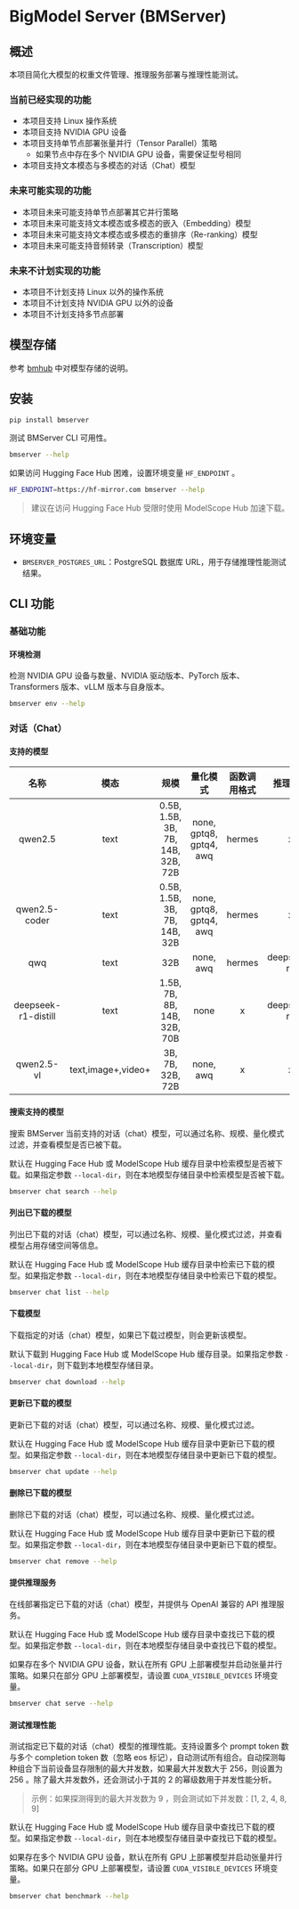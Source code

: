 # BigModel Server (BMServer)

## 概述

本项目简化大模型的权重文件管理、推理服务部署与推理性能测试。

### 当前已经实现的功能

- 本项目支持 Linux 操作系统
- 本项目支持 NVIDIA GPU 设备
- 本项目支持单节点部署张量并行（Tensor Parallel）策略
  - 如果节点中存在多个 NVIDIA GPU 设备，需要保证型号相同
- 本项目支持文本模态与多模态的对话（Chat）模型

### 未来可能实现的功能

- 本项目未来可能支持单节点部署其它并行策略
- 本项目未来可能支持文本模态或多模态的嵌入（Embedding）模型
- 本项目未来可能支持文本模态或多模态的重排序（Re-ranking）模型
- 本项目未来可能支持音频转录（Transcription）模型

### 未来不计划实现的功能

- 本项目不计划支持 Linux 以外的操作系统
- 本项目不计划支持 NVIDIA GPU 以外的设备
- 本项目不计划支持多节点部署

## 模型存储

参考 [bmhub](https://pypi.org/project/bmhub/) 中对模型存储的说明。

## 安装

```bash
pip install bmserver
```

测试 BMServer CLI 可用性。

```bash
bmserver --help
```

如果访问 Hugging Face Hub 困难，设置环境变量 `HF_ENDPOINT` 。

```bash
HF_ENDPOINT=https://hf-mirror.com bmserver --help
```

> 建议在访问 Hugging Face Hub 受限时使用 ModelScope Hub 加速下载。

## 环境变量

- `BMSERVER_POSTGRES_URL`：PostgreSQL 数据库 URL，用于存储推理性能测试结果。

## CLI 功能

### 基础功能

#### 环境检测

检测 NVIDIA GPU 设备与数量、NVIDIA 驱动版本、PyTorch 版本、Transformers 版本、vLLM 版本与自身版本。

```bash
bmserver env --help
```

### 对话（Chat）

#### 支持的模型

|        名称         |        模态        |               规模                |        量化模式         | 函数调用格式 |  推理格式   |
| :-----------------: | :----------------: | :-------------------------------: | :---------------------: | :----------: | :---------: |
|       qwen2.5       |        text        | 0.5B, 1.5B, 3B, 7B, 14B, 32B, 72B | none, gptq8, gptq4, awq |    hermes    |      x      |
|    qwen2.5-coder    |        text        |   0.5B, 1.5B, 3B, 7B, 14B, 32B    | none, gptq8, gptq4, awq |    hermes    |      x      |
|         qwq         |        text        |                32B                |        none, awq        |    hermes    | deepseek-r1 |
| deepseek-r1-distill |        text        |    1.5B, 7B, 8B, 14B, 32B, 70B    |          none           |      x       | deepseek-r1 |
|     qwen2.5-vl      | text,image+,video+ |         3B, 7B, 32B, 72B          |        none, awq        |      x       |      x      |

#### 搜索支持的模型

搜索 BMServer 当前支持的对话（chat）模型，可以通过名称、规模、量化模式过滤，并查看模型是否已被下载。

默认在 Hugging Face Hub 或 ModelScope Hub 缓存目录中检索模型是否被下载。如果指定参数 `--local-dir`，则在本地模型存储目录中检索模型是否被下载。

```bash
bmserver chat search --help
```

#### 列出已下载的模型

列出已下载的对话（chat）模型，可以通过名称、规模、量化模式过滤，并查看模型占用存储空间等信息。

默认在 Hugging Face Hub 或 ModelScope Hub 缓存目录中检索已下载的模型。如果指定参数 `--local-dir`，则在本地模型存储目录中检索已下载的模型。

```bash
bmserver chat list --help
```

#### 下载模型

下载指定的对话（chat）模型，如果已下载过模型，则会更新该模型。

默认下载到 Hugging Face Hub 或 ModelScope Hub 缓存目录。如果指定参数 `--local-dir`，则下载到本地模型存储目录。

```bash
bmserver chat download --help
```

#### 更新已下载的模型

更新已下载的对话（chat）模型，可以通过名称、规模、量化模式过滤。

默认在 Hugging Face Hub 或 ModelScope Hub 缓存目录中更新已下载的模型。如果指定参数 `--local-dir`，则在本地模型存储目录中更新已下载的模型。

```bash
bmserver chat update --help
```

#### 删除已下载的模型

删除已下载的对话（chat）模型，可以通过名称、规模、量化模式过滤。

默认在 Hugging Face Hub 或 ModelScope Hub 缓存目录中更新已下载的模型。如果指定参数 `--local-dir`，则在本地模型存储目录中更新已下载的模型。

```bash
bmserver chat remove --help
```

#### 提供推理服务

在线部署指定已下载的对话（chat）模型，并提供与 OpenAI 兼容的 API 推理服务。

默认在 Hugging Face Hub 或 ModelScope Hub 缓存目录中查找已下载的模型。如果指定参数 `--local-dir`，则在本地模型存储目录中查找已下载的模型。

如果存在多个 NVIDIA GPU 设备，默认在所有 GPU 上部署模型并启动张量并行策略。如果只在部分 GPU 上部署模型，请设置 `CUDA_VISIBLE_DEVICES` 环境变量。

```bash
bmserver chat serve --help
```

#### 测试推理性能

测试指定已下载的对话（chat）模型的推理性能。支持设置多个 prompt token 数与多个 completion token 数（忽略 eos 标记），自动测试所有组合。自动探测每种组合下当前设备显存限制的最大并发数，如果最大并发数大于 256，则设置为 256 。除了最大并发数外，还会测试小于其的 2 的幂级数用于并发性能分析。

> 示例：如果探测得到的最大并发数为 9 ，则会测试如下并发数：[1, 2, 4, 8, 9]

默认在 Hugging Face Hub 或 ModelScope Hub 缓存目录中查找已下载的模型。如果指定参数 `--local-dir`，则在本地模型存储目录中查找已下载的模型。

如果存在多个 NVIDIA GPU 设备，默认在所有 GPU 上部署模型并启动张量并行策略。如果只在部分 GPU 上部署模型，请设置 `CUDA_VISIBLE_DEVICES` 环境变量。

```bash
bmserver chat benchmark --help
```
